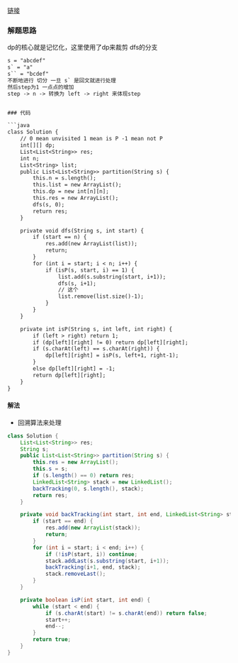 [链接](https://leetcode-cn.com/problems/palindrome-partitioning/solution/java-dp-hui-su-by-user5713q-m5lh/)

### 解题思路
dp的核心就是记忆化，这里使用了dp来裁剪 dfs的分支
```txt
s = "abcdef"
s` = "a"
s`` = "bcdef"
不断地进行 切分 一旦 s` 是回文就进行处理
然后step为1 一点点的增加
step -> n -> 转换为 left -> right 来体现step


### 代码

```java
class Solution {
    // 0 mean unvisited 1 mean is P -1 mean not P
    int[][] dp;
    List<List<String>> res;
    int n;
    List<String> list;
    public List<List<String>> partition(String s) {
        this.n = s.length();
        this.list = new ArrayList();
        this.dp = new int[n][n];
        this.res = new ArrayList();
        dfs(s, 0);
        return res;
    }

    private void dfs(String s, int start) {
        if (start == n) {
            res.add(new ArrayList(list));
            return;
        }
        for (int i = start; i < n; i++) {
            if (isP(s, start, i) == 1) {
                list.add(s.substring(start, i+1));
                dfs(s, i+1);
                // 这个
                list.remove(list.size()-1);
            }
        }
    }

    private int isP(String s, int left, int right) {
        if (left > right) return 1;
        if (dp[left][right] != 0) return dp[left][right];
        if (s.charAt(left) == s.charAt(right)) {
            dp[left][right] = isP(s, left+1, right-1);
        }
        else dp[left][right] = -1;
        return dp[left][right];
    }
}
```
#### 解法
- 回溯算法来处理

```java
class Solution {
    List<List<String>> res;
    String s;
    public List<List<String>> partition(String s) {
        this.res = new ArrayList();
        this.s = s;
        if (s.length() == 0) return res;
        LinkedList<String> stack = new LinkedList();
        backTracking(0, s.length(), stack);
        return res;
    }

    private void backTracking(int start, int end, LinkedList<String> stack ) {
        if (start == end) {
            res.add(new ArrayList(stack));
            return;
        }
        for (int i = start; i < end; i++) {
            if (!isP(start, i)) continue;
            stack.addLast(s.substring(start, i+1));
            backTracking(i+1, end, stack);
            stack.removeLast();
        }
    }

    private boolean isP(int start, int end) {
        while (start < end) {
            if (s.charAt(start) != s.charAt(end)) return false;
            start++;
            end--;
        }
        return true;
    }
}


````
